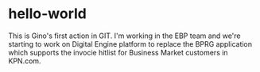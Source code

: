 # hello-world
This is Gino's first action in GIT.
I'm working in the EBP team and we're starting to work on Digital Engine platform to replace the BPRG application which supports the invocie hitlist for Business Market customers in KPN.com. 
